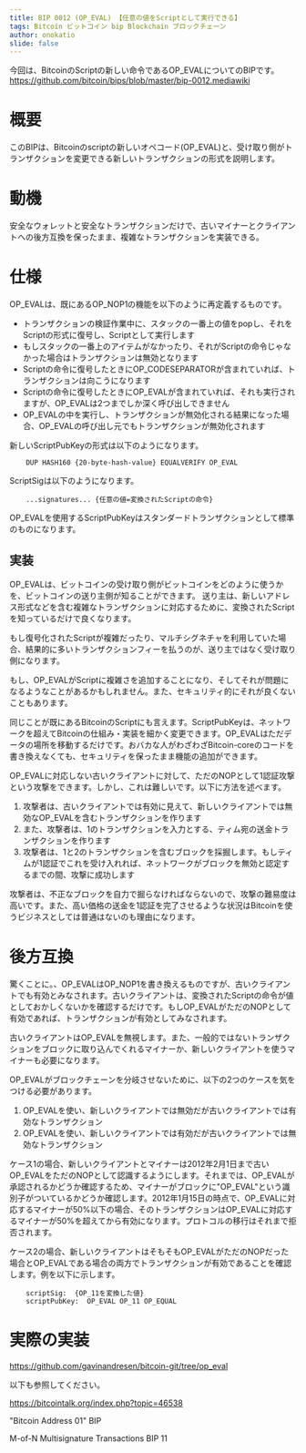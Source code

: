 ```yaml
---
title: BIP 0012 (OP_EVAL) 【任意の値をScriptとして実行できる】
tags: Bitcoin ビットコイン bip Blockchain ブロックチェーン
author: onokatio
slide: false
---
```

今回は、BitcoinのScriptの新しい命令であるOP_EVALについてのBIPです。
https://github.com/bitcoin/bips/blob/master/bip-0012.mediawiki

# 概要
このBIPは、Bitcoinのscriptの新しいオペコード(OP_EVAL)と、受け取り側がトランザクションを変更できる新しいトランザクションの形式を説明します。

# 動機

安全なウォレットと安全なトランザクションだけで、古いマイナーとクライアントへの後方互換を保ったまま、複雑なトランザクションを実装できる。

# 仕様
OP_EVALは、既にあるOP_NOP1の機能を以下のように再定義するものです。

- トランザクションの検証作業中に、スタックの一番上の値をpopし、それをScriptの形式に復号し、Scriptとして実行します
- もしスタックの一番上のアイテムがなかったり、それがScriptの命令じゃなかった場合はトランザクションは無効となります
- Scriptの命令に復号したときにOP_CODESEPARATORが含まれていれば、トランザクションは向こうになります
- Scriptの命令に復号したときにOP_EVALが含まれていれば、それも実行されますが、OP_EVALは2つまでしか深く呼び出しできません
- OP_EVALの中を実行し、トランザクションが無効化される結果になった場合、OP_EVALの呼び出し元でもトランザクションが無効化されます

新しいScriptPubKeyの形式は以下のようになります。

```
    DUP HASH160 {20-byte-hash-value} EQUALVERIFY OP_EVAL
```

ScriptSigは以下のようになります。

```
    ...signatures... {任意の値=変換されたScriptの命令}
```

OP_EVALを使用するScriptPubKeyはスタンダードトランザクションとして標準のものになります。

## 実装

OP_EVALは、ビットコインの受け取り側がビットコインをどのように使うかを、ビットコインの送り主側が知ることができます。
送り主は、新しいアドレス形式などを含む複雑なトランザクションに対応するために、変換されたScriptを知っているだけで良くなります。

もし復号化されたScriptが複雑だったり、マルチシグネチャを利用していた場合、結果的に多いトランザクションフィーを払うのが、送り主ではなく受け取り側になります。

もし、OP_EVALがScriptに複雑さを追加することになり、そしてそれが問題になるようなことがあるかもしれません。また、セキュリティ的にそれが良くないこともあります。

同じことが既にあるBitcoinのScriptにも言えます。ScriptPubKeyは、ネットワークを超えてBitcoinの仕組み・実装を細かく変更できます。OP_EVALはただデータの場所を移動するだけです。おバカな人がわざわざBitcoin-coreのコードを書き換えなくても、セキュリティを保ったまま機能の追加ができます。

OP_EVALに対応しない古いクライアントに対して、ただのNOPとして1認証攻撃という攻撃をできます。しかし、これは難しいです。以下に方法を述べます。

1. 攻撃者は、古いクライアントでは有効に見えて、新しいクライアントでは無効なOP_EVALを含むトランザクションを作ります
2. また、攻撃者は、1のトランザクションを入力とする、ティム宛の送金トランザクションを作ります
3. 攻撃者は、1と2のトランザクションを含むブロックを採掘します。もしティムが1認証でこれを受け入れれば、ネットワークがブロックを無効と認定するまでの間、攻撃に成功します

攻撃者は、不正なブロックを自力で掘らなければならないので、攻撃の難易度は高いです。また、高い価格の送金を1認証を完了させるような状況はBitcoinを使うビジネスとしては普通はないのも理由になります。

# 後方互換

驚くことに。、OP_EVALはOP_NOP1を書き換えるものですが、古いクライアントでも有効とみなされます。古いクライアントは、変換されたScriptの命令が値としておかしくないかを確認するだけです。もしOP_EVALがただのNOPとして有効であれば、トランザクションが有効としてみなされます。

古いクライアントはOP_EVALを無視します。また、一般的ではないトランザクションをブロックに取り込んでくれるマイナーか、新しいクライアントを使うマイナーも必要になります。

OP_EVALがブロックチェーンを分岐させないために、以下の2つのケースを気をつける必要があります。

1. OP_EVALを使い、新しいクライアントでは無効だが古いクライアントでは有効なトランザクション
2. OP_EVALを使い、新しいクライアントでは有効だが古いクライアントでは無効なトランザクション

ケース1の場合、新しいクライアントとマイナーは2012年2月1日まで古いOP_EVALをただのNOPとして認識するようにします。それまでは、OP_EVALが承認されるかどうか確認するため、マイナーがブロックに"OP_EVAL"という識別子がついているかどうか確認します。2012年1月15日の時点で、OP_EVALに対応するマイナーが50%以下の場合、そのトランザクションはOP_EVALに対応するマイナーが50%を超えてから有効になります。プロトコルの移行はそれまで拒否されます。

ケース2の場合、新しいクライアントはそもそもOP_EVALがただのNOPだった場合とOP_EVALである場合の両方でトランザクションが有効であることを確認します。例を以下に示します。

```
    scriptSig:  {OP_11を変換した値}
    scriptPubKey:  OP_EVAL OP_11 OP_EQUAL
```

# 実際の実装

https://github.com/gavinandresen/bitcoin-git/tree/op_eval

以下も参照してください。

https://bitcointalk.org/index.php?topic=46538

"Bitcoin Address 01" BIP

M-of-N Multisignature Transactions BIP 11

